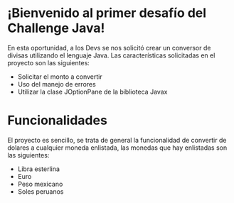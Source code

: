 
# ¡Bienvenido al primer desafío del Challenge Java!

En esta oportunidad, a los Devs se nos solicitó crear un conversor de divisas utilizando el lenguaje Java. Las características solicitadas en el proyecto son las siguientes:

* Solicitar el monto a convertir
* Uso del manejo de errores
* Utilizar la clase JOptionPane de la biblioteca Javax

# Funcionalidades

El proyecto es sencillo, se trata de general la funcionalidad de convertir de dolares a cualquier moneda enlistada, las monedas que hay enlistadas son las siguientes:

* Libra esterlina
* Euro
* Peso mexicano
* Soles peruanos
